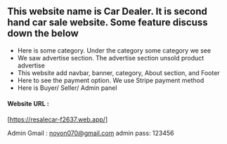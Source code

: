## This website name is Car Dealer. It is second hand car sale website. Some feature discuss down the below

- Here is some category. Under the category some category we see
- We saw advertise section. The advertise section unsold product advertise
- This website add navbar, banner, category, About section, and Footer
- Here to see the payment option. We use Stripe payment method
- Here is Buyer/ Seller/ Admin panel

#### Website URL :

[https://resalecar-f2637.web.app/]

Admin Gmail : noyon070@gmail.com
admin pass: 123456

